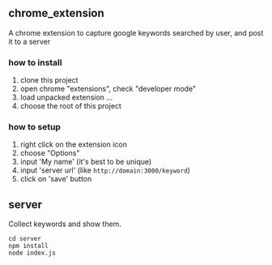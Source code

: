 chrome_extension
----------------

A chrome extension to capture google keywords searched by user, and post it to a server

### how to install

1. clone this project
2. open chrome "extensions", check "developer mode"
3. load unpacked extension ...
4. choose the root of this project

### how to setup

1. right click on the extension icon
2. choose "Options"
3. input 'My name' (it's best to be unique)
4. input 'server url' (like `http://domain:3000/keyword`)
5. click on 'save' button

server
-------

Collect keywords and show them.

```
cd server
npm install
node index.js
```
